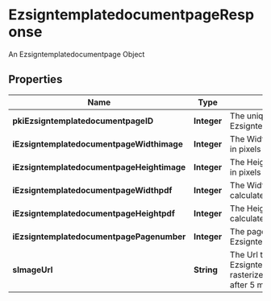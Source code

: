 

# EzsigntemplatedocumentpageResponse

An Ezsigntemplatedocumentpage Object

## Properties

| Name | Type | Description | Notes |
|------------ | ------------- | ------------- | -------------|
|**pkiEzsigntemplatedocumentpageID** | **Integer** | The unique ID of the Ezsigntemplatedocumentpage |  |
|**iEzsigntemplatedocumentpageWidthimage** | **Integer** | The Width of the page&#39;s image in pixels calculated at 100 DPI |  |
|**iEzsigntemplatedocumentpageHeightimage** | **Integer** | The Height of the page&#39;s image in pixels calculated at 100 DPI |  |
|**iEzsigntemplatedocumentpageWidthpdf** | **Integer** | The Width of the page in points calculated at 72 DPI |  |
|**iEzsigntemplatedocumentpageHeightpdf** | **Integer** | The Height of the page in points calculated at 72 DPI |  |
|**iEzsigntemplatedocumentpagePagenumber** | **Integer** | The page number in the Ezsigntemplatedocument |  |
|**sImageUrl** | **String** | The Url to the Ezsigntemplatedocumentpage&#39;s rasterized image.  Url will expire after 5 minutes. |  |



